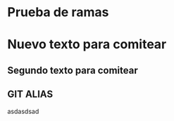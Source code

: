 # Prueba de ramas

# Nuevo texto para comitear

## Segundo texto para comitear


## GIT ALIAS
 asdasdsad
 